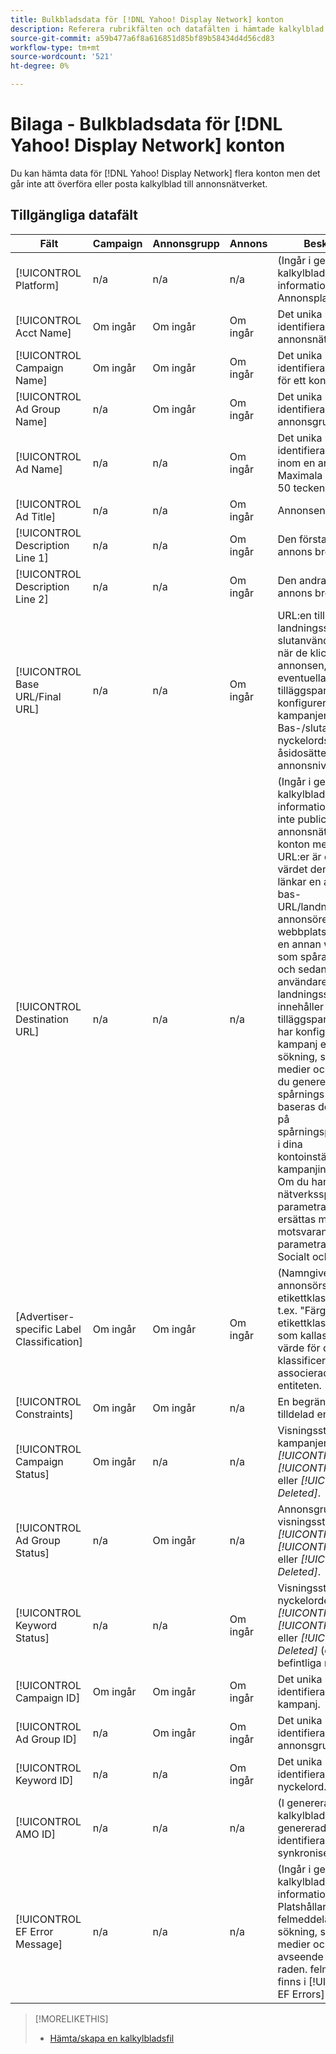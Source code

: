 ```yaml
---
title: Bulkbladsdata för [!DNL Yahoo! Display Network] konton
description: Referera rubrikfälten och datafälten i hämtade kalkylblad för [!DNL Yahoo! Display Network] konton.
source-git-commit: a59b477a6f8a616851d85bf89b58434d4d56cd83
workflow-type: tm+mt
source-wordcount: '521'
ht-degree: 0%

---
```


# Bilaga - Bulkbladsdata för [!DNL Yahoo! Display Network] konton

<!-- 
[Re-add "Required" to title, file name, and TOC if you add the ability to create/edit campaigns using YDN bulksheets. Then will also need to add more text below, like for the other SEs.]
-->

Du kan hämta data för [!DNL Yahoo! Display Network] flera konton men det går inte att överföra eller posta kalkylblad till annonsnätverket.

<!-- Hiding because this is probably too long a list to be useful.

## Available header fields

The following example shows data in comma-delimited values. If you're using tab-separated values, then the data looks different.

Platform,Acct Name,Campaign Name,Ad Group Name,Ad Name, Ad Title,Description Line 1,Description Line 2,Base URL/Final URL,Destination URL,[Advertiser-specific Label Classification],Bid Rules,Constraints,Campaign Status,Ad Group Status,Ad Status,Campaign ID,Ad Group ID,Ad ID,AMO ID,EF Error Message

-->

## Tillgängliga datafält

| Fält | Campaign | Annonsgrupp | Annons | Beskrivning |
|----|----|----|----|----|
| [!UICONTROL Platform] | n/a | n/a | n/a | (Ingår i genererade kalkylblad i informationssyfte) Annonsplattformen. |
| [!UICONTROL Acct  Name] | Om ingår | Om ingår | Om ingår | Det unika namn som identifierar ett annonsnätverkskonto. |
| [!UICONTROL Campaign Name] | Om ingår | Om ingår | Om ingår | Det unika namn som identifierar en kampanj för ett konto. |
| [!UICONTROL Ad Group Name] | n/a | Om ingår | Om ingår | Det unika namn som identifierar en annonsgrupp. |
| [!UICONTROL Ad Name] | n/a | n/a | Om ingår | Det unika namn som identifierar annonsen inom en annonsgrupp. Maximala längden är 50 tecken. |
| [!UICONTROL Ad Title] | n/a | n/a | Om ingår | Annonsens rubrik. |
| [!UICONTROL Description Line 1] | n/a | n/a | Om ingår | Den första raden i en annons brödtext. |
| [!UICONTROL Description Line 2] | n/a | n/a | Om ingår | Den andra raden i en annons brödtext. |
| [!UICONTROL Base URL/Final URL] | n/a | n/a | Om ingår | URL:en till landningssidan som slutanvändarna tas till när de klickar på annonsen, inklusive eventuella tilläggsparametrar som konfigurerats för kampanjen eller kontot. Bas-/slutadresser på nyckelordsnivå åsidosätter URL:er på annonsnivå och högre. |
| [!UICONTROL Destination URL] | n/a | n/a | n/a | (Ingår i genererade kalkylblad för informationsändamål. inte publicerad i annonsnätverket) För konton med mål-URL:er är det här värdet den URL som länkar en annons till en bas-URL/landningssida på annonsörens webbplats (ibland via en annan webbplats som spårar klickningen och sedan dirigerar om användaren till landningssidan). Den innehåller eventuella tilläggsparametrar som har konfigurerats för kampanj eller konto för sökning, sociala medier och handel. Om du genererade spårnings-URL:er baseras det här värdet på spårningsparametrarna i dina kontoinställningar och kampanjinställningar. Om du har lagt till nätverksspecifika parametrar kan de ersättas med motsvarande parametrar för Sök, Socialt och Handel. |
| \[Advertiser-specific Label Classification\] | Om ingår | Om ingår | Om ingår | (Namngiven för en annonsörspecifik etikettklassificering, t.ex. &quot;Färg&quot; för en etikettklassificering som kallas Färg) Ett värde för den angivna klassificeringen som är associerad med entiteten. |
| [!UICONTROL Constraints] | Om ingår | Om ingår | n/a | En begränsning som är tilldelad entiteten. |
| [!UICONTROL Campaign Status] | Om ingår | n/a | n/a | Visningsstatus för kampanjen: <i>[!UICONTROL Active]</i>, <i>[!UICONTROL Paused]</i>, eller <i>[!UICONTROL Deleted]</i>. |
| [!UICONTROL Ad Group Status] | n/a | Om ingår | n/a | Annonsgruppens visningsstatus: <i>[!UICONTROL Active]</i>, <i>[!UICONTROL Paused]</i>, eller <i>[!UICONTROL Deleted]</i>. |
| [!UICONTROL Keyword Status] | n/a | n/a | Om ingår | Visningsstatus för nyckelordet: <i>[!UICONTROL Active]</i>, <i>[!UICONTROL Paused]</i>, eller <i>[!UICONTROL Deleted]</i> (endast befintliga nyckelord). |
| [!UICONTROL Campaign ID] | Om ingår | Om ingår | Om ingår | Det unika ID som identifierar en befintlig kampanj. |
| [!UICONTROL Ad Group ID] | n/a | Om ingår | Om ingår | Det unika ID som identifierar en befintlig annonsgrupp. |
| [!UICONTROL Keyword ID] | n/a | n/a | Om ingår | Det unika ID som identifierar ett befintligt nyckelord. |
| [!UICONTROL AMO ID] | n/a | n/a | n/a | (I genererade kalkylblad) En Adobe-genererad unik identifierare för en synkroniserad enhet. |
| [!UICONTROL EF Error Message] | n/a | n/a | n/a | (Ingår i genererade kalkylblad i informationssyfte) Platshållare för att visa felmeddelanden från sökning, sociala medier och handel avseende data på raden. felmeddelanden finns i [!UICONTROL EF Errors] filer. |

<table style="table-layout:auto">

>[!MORELIKETHIS]
>
>* [Hämta/skapa en kalkylbladsfil](../bulksheet-download.md)
